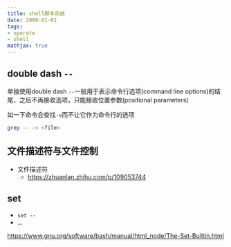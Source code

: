 ```yaml
---
title: shell脚本杂技
date: 2000-01-01
tags: 
- operate
- shell
mathjax: true
---
```


## double dash `--`

单独使用double dash `--`一般用于表示命令行选项(command line options)的结尾，之后不再接收选项，只能接收位置参数(positional parameters)

如一下命令会查找`-v`而不让它作为命令行的选项

```sh
grep -- -v <file>
```

## 文件描述符与文件控制
 
- 文件描述符
    * https://zhuanlan.zhihu.com/p/109053744


## set

- `set -- `
- ...

https://www.gnu.org/software/bash/manual/html_node/The-Set-Builtin.html

